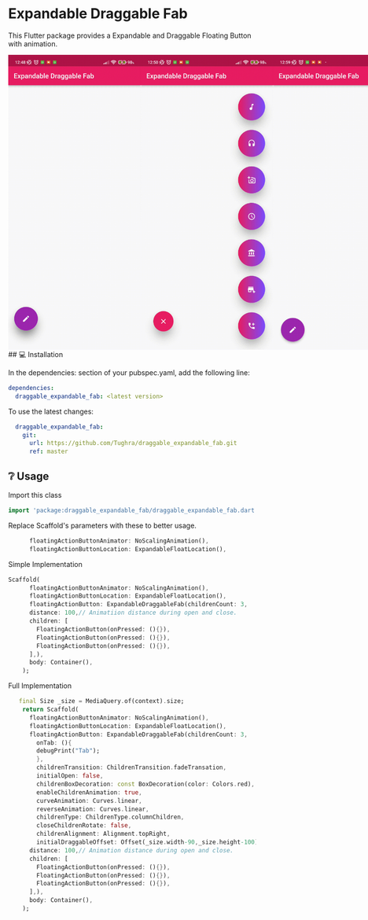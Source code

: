 
# Expandable Draggable Fab

This Flutter package provides a Expandable and Draggable Floating Button with animation.

<div style="display:flex; justify-content: space-between;">
<img src="https://raw.githubusercontent.com/Tughra/draggable_expandable_fab/master/gif/demo1.gif" width="300" height="600" />
<img src="https://raw.githubusercontent.com/Tughra/draggable_expandable_fab/master/gif/demo2.gif" width="300" height="600" />
<img src="https://raw.githubusercontent.com/Tughra/draggable_expandable_fab/master/gif/demo3.gif" width="300" height="600" />
</div>
## 💻 Installation

In the dependencies: section of your pubspec.yaml, add the following line:

```yaml
dependencies:
  draggable_expandable_fab: <latest version>
```
To use the latest changes:

```yaml
  draggable_expandable_fab:
    git:
      url: https://github.com/Tughra/draggable_expandable_fab.git
      ref: master
```
## ❔ Usage

Import this class

```dart
import 'package:draggable_expandable_fab/draggable_expandable_fab.dart';
```

Replace Scaffold's parameters with these to better usage.

```dart
      floatingActionButtonAnimator: NoScalingAnimation(),
      floatingActionButtonLocation: ExpandableFloatLocation(),
```

Simple Implementation

```dart
Scaffold(
      floatingActionButtonAnimator: NoScalingAnimation(),
      floatingActionButtonLocation: ExpandableFloatLocation(),
      floatingActionButton: ExpandableDraggableFab(childrenCount: 3,
      distance: 100,// Animatiion distance during open and close. 
      children: [
        FloatingActionButton(onPressed: (){}),
        FloatingActionButton(onPressed: (){}),
        FloatingActionButton(onPressed: (){}),
      ],),
      body: Container(),
    );
 ```    
   


Full Implementation

```dart
   final Size _size = MediaQuery.of(context).size;
    return Scaffold(
      floatingActionButtonAnimator: NoScalingAnimation(),
      floatingActionButtonLocation: ExpandableFloatLocation(),
      floatingActionButton: ExpandableDraggableFab(childrenCount: 3,
        onTab: (){
        debugPrint("Tab");
        },
        childrenTransition: ChildrenTransition.fadeTransation,
        initialOpen: false,
        childrenBoxDecoration: const BoxDecoration(color: Colors.red),
        enableChildrenAnimation: true,
        curveAnimation: Curves.linear,
        reverseAnimation: Curves.linear,
        childrenType: ChildrenType.columnChildren,
        closeChildrenRotate: false,
        childrenAlignment: Alignment.topRight,
        initialDraggableOffset: Offset(_size.width-90,_size.height-100),
      distance: 100,// Animation distance during open and close.
      children: [
        FloatingActionButton(onPressed: (){}),
        FloatingActionButton(onPressed: (){}),
        FloatingActionButton(onPressed: (){}),
      ],),
      body: Container(),
    );
 ```   
